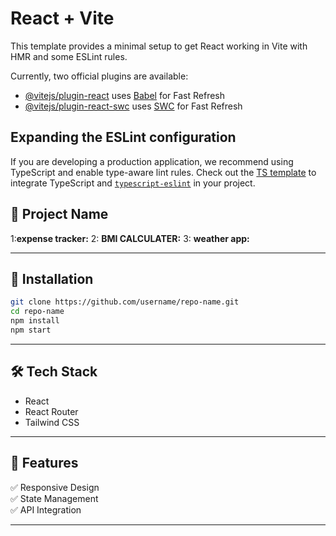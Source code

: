 # React + Vite

This template provides a minimal setup to get React working in Vite with HMR and some ESLint rules.

Currently, two official plugins are available:

- [@vitejs/plugin-react](https://github.com/vitejs/vite-plugin-react/blob/main/packages/plugin-react/README.md) uses [Babel](https://babeljs.io/) for Fast Refresh
- [@vitejs/plugin-react-swc](https://github.com/vitejs/vite-plugin-react-swc) uses [SWC](https://swc.rs/) for Fast Refresh

## Expanding the ESLint configuration

If you are developing a production application, we recommend using TypeScript and enable type-aware lint rules. Check out the [TS template](https://github.com/vitejs/vite/tree/main/packages/create-vite/template-react-ts) to integrate TypeScript and [`typescript-eslint`](https://typescript-eslint.io) in your project.

## 🚀 **Project Name**  
1:**expense tracker:**
2: **BMI CALCULATER:**
3: **weather app:**

---

## 📂 **Installation**  
```bash
git clone https://github.com/username/repo-name.git  
cd repo-name  
npm install  
npm start  
```

---

## 🛠️ **Tech Stack**  
- React  
- React Router  
- Tailwind CSS  

---

## 🌟 **Features**  
✅ Responsive Design  
✅ State Management  
✅ API Integration  

---
